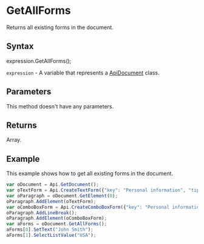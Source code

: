 # GetAllForms

Returns all existing forms in the document.

## Syntax

expression.GetAllForms();

`expression` - A variable that represents a [ApiDocument](../ApiDocument.md) class.

## Parameters

This method doesn't have any parameters.

## Returns

Array.<ApiForm>

## Example

This example shows how to get all existing forms in the document.

```javascript
var oDocument = Api.GetDocument();
var oTextForm = Api.CreateTextForm({"key": "Personal information", "tip": "Enter your first name", "required": true, "placeholder": "First name", "comb": true, "maxCharacters": 10, "cellWidth": 3, "multiLine": false, "autoFit": false});
var oParagraph = oDocument.GetElement(0);
oParagraph.AddElement(oTextForm);
var oComboBoxForm = Api.CreateComboBoxForm({"key": "Personal information", "tip": "Choose your country", "required": true, "placeholder": "Country", "editable": false, "autoFit": false, "items": ["Latvia", "USA", "UK"]});
oParagraph.AddLineBreak();
oParagraph.AddElement(oComboBoxForm);
var aForms = oDocument.GetAllForms();
aForms[0].SetText("John Smith");
aForms[1].SelectListValue("USA");
```
